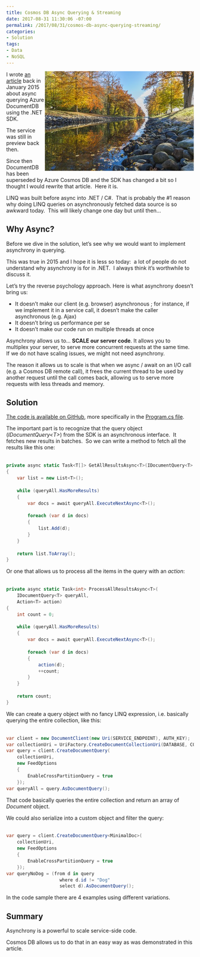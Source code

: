 ```yaml
---
title: Cosmos DB Async Querying & Streaming
date: 2017-08-31 11:30:06 -07:00
permalink: /2017/08/31/cosmos-db-async-querying-streaming/
categories:
- Solution
tags:
- Data
- NoSQL
---
```

<img style="border:0 currentcolor;float:right;display:inline;background-image:none;" title="pexels-photo-223022[1]" src="/assets/posts/2017/3/cosmos-db-async-querying-streaming/pexels-photo-2230221.jpg" alt="pexels-photo-223022[1]" width="400" height="267" align="right" border="0" />I wrote <a href="https://vincentlauzon.com/2015/01/06/documentdb-async-querying-streaming/" target="_blank" rel="noopener">an article</a> back in January 2015 about async querying Azure DocumentDB using the .NET SDK.

The service was still in preview back then.

Since then DocumentDB has been superseded by Azure Cosmos DB and the SDK has changed a bit so I thought I would rewrite that article.  Here it is.

LINQ was built before async into .NET / C#.  That is probably the #1 reason why doing LINQ queries on asynchronously fetched data source is so awkward today.  This will likely change one day but until then…
<h2>Why Async?</h2>
Before we dive in the solution, let’s see why we would want to implement asynchrony in querying.

This was true in 2015 and I hope it is less so today:  a lot of people do not understand why asynchrony is for in .NET.  I always think it’s worthwhile to discuss it.

Let’s try the reverse psychology approach. Here is what asynchrony doesn’t bring us:
<ul>
 	<li>It doesn’t make our client (e.g. browser) asynchronous ; for instance, if we implement it in a service call, it doesn’t make the caller asynchronous (e.g. Ajax)</li>
 	<li>It doesn’t bring us performance per se</li>
 	<li>It doesn’t make our code run on multiple threads at once</li>
</ul>
Asynchrony allows us to… <strong>SCALE our server code</strong>. It allows you to multiplex your server, to serve more concurrent requests at the same time. If we do not have scaling issues, we might not need asynchrony.

The reason it allows us to scale is that when we async / await on an I/O call (e.g. a Cosmos DB remote call), it frees the current thread to be used by another request until the call comes back, allowing us to serve more requests with less threads and memory.
<h2>Solution</h2>
<a href="https://github.com/vplauzon/cosmos-db/tree/master/Cosmos-DB-AsyncQueries/DemoAsyncQuery" target="_blank" rel="noopener">The code is available on GitHub</a>, more specifically in the <a href="https://github.com/vplauzon/cosmos-db/blob/master/Cosmos-DB-AsyncQueries/DemoAsyncQuery/Program.cs" target="_blank" rel="noopener">Program.cs file</a>.

The important part is to recognize that the query object (<em>IDocumentQuery&lt;T&gt;</em>) from the SDK is an asynchronous interface.  It fetches new results in batches.  So we can write a method to fetch all the results like this one:

```csharp

private async static Task<T[]> GetAllResultsAsync<T>(IDocumentQuery<T> queryAll)
{
    var list = new List<T>();

    while (queryAll.HasMoreResults)
    {
        var docs = await queryAll.ExecuteNextAsync<T>();

        foreach (var d in docs)
        {
            list.Add(d);
        }
    }

    return list.ToArray();
}
```

Or one that allows us to process all the items in the query with an <em>action</em>:

```csharp

private async static Task<int> ProcessAllResultsAsync<T>(
    IDocumentQuery<T> queryAll,
    Action<T> action)
{
    int count = 0;

    while (queryAll.HasMoreResults)
    {
        var docs = await queryAll.ExecuteNextAsync<T>();

        foreach (var d in docs)
        {
            action(d);
            ++count;
        }
    }

    return count;
}
```

We can create a query object with no fancy LINQ expression, i.e. basically querying the entire collection, like this:

```csharp

var client = new DocumentClient(new Uri(SERVICE_ENDPOINT), AUTH_KEY);
var collectionUri = UriFactory.CreateDocumentCollectionUri(DATABASE, COLLECTION);
var query = client.CreateDocumentQuery(
    collectionUri,
    new FeedOptions
    {
        EnableCrossPartitionQuery = true
    });
var queryAll = query.AsDocumentQuery();
```

That code basically queries the entire collection and return an array of <em>Document</em> object.

We could also serialize into a custom object and filter the query:

```csharp

var query = client.CreateDocumentQuery<MinimalDoc>(
    collectionUri,
    new FeedOptions
    {
        EnableCrossPartitionQuery = true
    });
var queryNoDog = (from d in query
                    where d.id != "Dog"
                    select d).AsDocumentQuery();
```

In the code sample there are 4 examples using different variations.
<h2>Summary</h2>
Asynchrony is a powerful to scale service-side code.

Cosmos DB allows us to do that in an easy way as was demonstrated in this article.